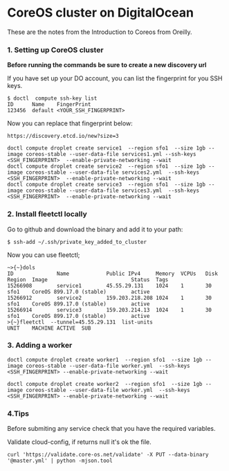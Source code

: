 # CoreOS cluster on DigitalOcean
These are the notes from the Introduction to Coreos from Oreilly.

### 1. Setting up CoreOS cluster
**Before running the commands be sure to create a new  discovery url**

If you have set up your DO account, you can list the fingerprint for you SSH keys.

```
$ doctl  compute ssh-key list
ID      Name    FingerPrint
123456  default <YOUR_SSH_FINGERPRINT>
```
Now you can replace that fingerprint below:

```
https://discovery.etcd.io/new?size=3

doctl compute droplet create service1  --region sfo1  --size 1gb --image coreos-stable --user-data-file services1.yml --ssh-keys <SSH_FINGERPRINT>  --enable-private-networking --wait
doctl compute droplet create service2  --region sfo1  --size 1gb --image coreos-stable --user-data-file services2.yml  --ssh-keys <SSH_FINGERPRINT>  --enable-private-networking --wait
doctl compute droplet create service3  --region sfo1  --size 1gb --image coreos-stable --user-data-file services3.yml  --ssh-keys <SSH_FINGERPRINT>  --enable-private-networking --wait
```

### 2. Install fleetctl locally

Go to github and download the binary and add it to your path:

```
$ ssh-add ~/.ssh/private_key_added_to_cluster
```

Now you can use fleetctl;

```
~>{~}dols
ID              Name            Public IPv4     Memory  VCPUs   Disk    Region  Image                           Status  Tags
15266908        service1        45.55.29.131    1024    1       30      sfo1    CoreOS 899.17.0 (stable)        active
15266912        service2        159.203.218.208 1024    1       30      sfo1    CoreOS 899.17.0 (stable)        active
15266914        service3        159.203.214.13  1024    1       30      sfo1    CoreOS 899.17.0 (stable)        active
>{~}fleetctl  --tunnel=45.55.29.131  list-units
UNIT    MACHINE ACTIVE  SUB
```

### 3. Adding a worker

```
doctl compute droplet create worker1  --region sfo1  --size 1gb --image coreos-stable --user-data-file worker.yml  --ssh-keys <SSH_FINGERPRINT> --enable-private-networking --wait

doctl compute droplet create worker2  --region sfo1  --size 1gb --image coreos-stable --user-data-file worker.yml  --ssh-keys <SSH_FINGERPRINT> --enable-private-networking --wait
```


### 4.Tips

Before submiting any service check that you have the required variables.

Validate cloud-config, if returns null it's ok the file.
```
curl 'https://validate.core-os.net/validate' -X PUT --data-binary '@master.yml' | python -mjson.tool
```

